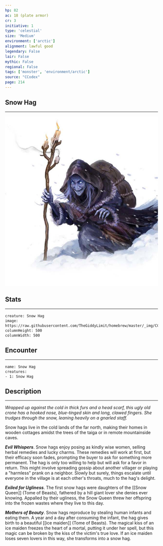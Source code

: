 ```yaml
---
hp: 82
ac: 18 (plate armor)
cr: 3
initiative: 1
type: 'celestial'    
size: 'Medium'
environment: ['arctic']
alignment: lawful good
legendary: False
lair: False
mythic: False
regional: False
tags: ['monster', 'environment/arctic']
source: "CCodex"
page: 214
---
```


## Snow Hag
---

![|600](https://raw.githubusercontent.com/TheGiddyLimit/homebrew/master/_img/CCodex/snowhag.jpg)

## Stats
---

```statblock
creature: Snow Hag
image: https://raw.githubusercontent.com/TheGiddyLimit/homebrew/master/_img/CCodex/snowhag_token.png
columnHeight: 500
columnWidth: 500
```

## Encounter
---

```encounter-table
name: Snow Hag
creatures:
- 1: Snow Hag
```

## Description
---
_Wrapped up against the cold in thick furs and a head scarf, this ugly old crone has a hooked nose, blue-tinged skin and long, clawed fingers. She trudges through the snow, leaning heavily on a gnarled staff._

Snow hags live in the cold lands of the far north, making their homes in wooden cottages amidst the trees of the taiga or in remote mountainside caves.

**_Evil Whispers_**. Snow hags enjoy posing as kindly wise women, selling herbal remedies and lucky charms. These remedies will work at first, but their efficacy soon fades, prompting the buyer to ask for something more permanent. The hag is only too willing to help but will ask for a favor in return. This might involve spreading gossip about another villager or playing a "harmless" prank on a neighbor. Slowly but surely, things escalate until everyone in the village is at each other's throats, much to the hag's delight.


**_Exiled for Ugliness_**. The first snow hags were daughters of the [[Snow Queen]] (Tome of Beasts), fathered by a hill giant lover she denies ever knowing. Appalled by their ugliness, the Snow Queen threw her offspring into the frozen wastes where they live to this day.


**_Mothers of Beauty_**. Snow hags reproduce by stealing human infants and eating them. A year and a day after consuming the infant, the hag gives birth to a beautiful [[ice maiden]] (Tome of Beasts). The magical kiss of an ice maiden freezes the heart of a mortal, putting it under her spell, but this magic can be broken by the kiss of the victim's true love. If an ice maiden loses seven lovers in this way, she transforms into a snow hag.






